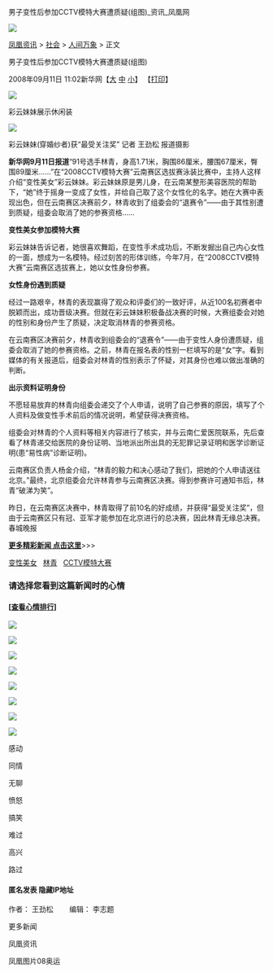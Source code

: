 男子变性后参加CCTV模特大赛遭质疑(组图)\_资讯\_凤凰网

[![](http://img.ifeng.com/tres/pub_res/image/singlepage_v3/logo_news.gif)](http://news.ifeng.com)

[凤凰资讯](http://news.ifeng.com/) > [社会](http://news.ifeng.com/society/) > [人间万象](http://news.ifeng.com/society/2/) > 正文

男子变性后参加CCTV模特大赛遭质疑(组图)

2008年09月11日 11:02新华网【[大](javascript:zoomDoc\(16\);) [中](javascript:zoomDoc\(14\);) [小](javascript:zoomDoc\(12\);)】 【[打印](#)】

![](http://img.ifeng.com/hres/200809/11/11/c4343c1cf660c9dbd7d78a8b2c5994e5.jpg)

彩云妹妹展示休闲装

![](http://img.ifeng.com/hres/200809/11/11/25ee264eaff96b7b6061085088453602.jpg)

彩云妹妹(穿婚纱者)获“最受关注奖” 记者 王劲松 报道摄影

**新华网9月11日报道**“91号选手林青，身高1.71米，胸围86厘米，腰围67厘米，臀围89厘米……”在“2008CCTV模特大赛”云南赛区选拔赛泳装比赛中，主持人这样介绍“变性美女”彩云妹妹。彩云妹妹原是男儿身，在云南某整形美容医院的帮助下，“她”终于摇身一变成了女性，并给自己取了这个女性化的名字。她在大赛中表现出色，但在云南赛区决赛前夕，林青收到了组委会的“退赛令”——由于其性别遭到质疑，组委会取消了她的参赛资格……

**变性美女参加模特大赛**

彩云妹妹告诉记者，她很喜欢舞蹈，在变性手术成功后，不断发掘出自己内心女性的一面，想成为一名模特。经过刻苦的形体训练，今年7月，在“2008CCTV模特大赛”云南赛区选拔赛上，她以女性身份参赛。

**女性身份遇到质疑**

经过一路艰辛，林青的表现赢得了观众和评委们的一致好评，从近100名初赛者中脱颖而出，成功晋级决赛。但就在彩云妹妹积极备战决赛的时候，大赛组委会对她的性别和身份产生了质疑，决定取消林青的参赛资格。

在云南赛区决赛前夕，林青收到组委会的“退赛令”——由于变性人身份遭质疑，组委会取消了她的参赛资格。之前，林青在报名表的性别一栏填写的是“女”字。看到媒体的有关报道后，组委会对林青的性别表示了怀疑，对其身份也难以做出准确的判断。

**出示资料证明身份**

不愿轻易放弃的林青向组委会递交了个人申请，说明了自己参赛的原因，填写了个人资料及做变性手术前后的情况说明，希望获得决赛资格。

组委会对林青的个人资料等相关内容进行了核实，并与云南仁爱医院联系，先后查看了林青递交给医院的身份证明、当地派出所出具的无犯罪记录证明和医学诊断证明(患“易性病”诊断证明)。

云南赛区负责人杨金介绍，“林青的毅力和决心感动了我们，把她的个人申请送往北京。”最终，北京组委会允许林青参与云南赛区决赛。得到参赛许可通知书后，林青“破涕为笑”。

昨日，在云南赛区决赛中，林青取得了前10名的好成绩，并获得“最受关注奖”，但由于云南赛区只有冠、亚军才能参加在北京进行的总决赛，因此林青无缘总决赛。春城晚报

[**更多精彩新闻 点击这里**]( http://news.ifeng.com/society/ )\>>>

[变性美女](#)   [林青](#)   [CCTV模特大赛](#)  

### 请选择您看到这篇新闻时的心情

#### \[[查看心情排行](http://cmt.ifeng.com/leaveword/mood/mood_rank.jsp)\]

![](http://img.ifeng.com/tres/appres/images/mood/motion_01.gif)

![](http://img.ifeng.com/tres/appres/images/mood/motion_02.gif)

![](http://img.ifeng.com/tres/appres/images/mood/motion_03.gif)

![](http://img.ifeng.com/tres/appres/images/mood/motion_04.gif)

![](http://img.ifeng.com/tres/appres/images/mood/motion_05.gif)

![](http://img.ifeng.com/tres/appres/images/mood/motion_06.gif)

![](http://img.ifeng.com/tres/appres/images/mood/motion_07.gif)

![](http://img.ifeng.com/tres/appres/images/mood/motion_08.gif)

感动

同情

无聊

愤怒

搞笑

难过

高兴

路过

#### 匿名发表 隐藏IP地址

作者： 王劲松　　 编辑： 李志题

更多新闻

凤凰资讯

凤凰图片08奥运